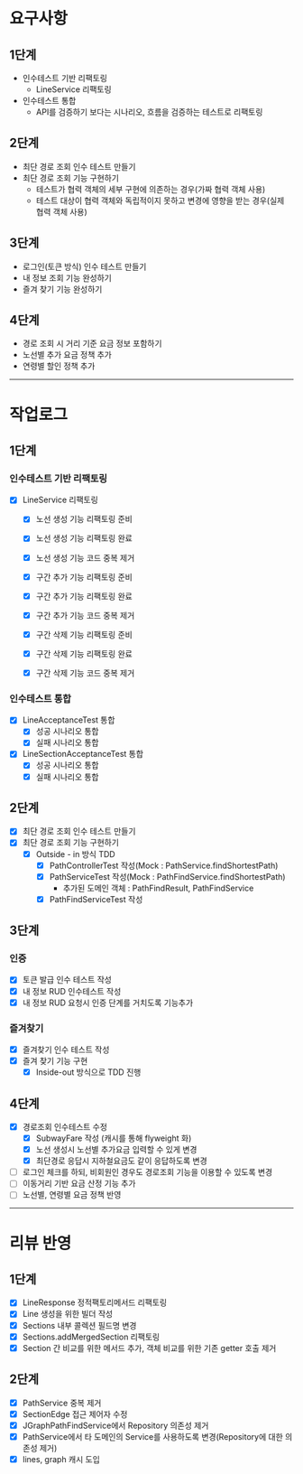 # 요구사항
## 1단계
  - 인수테스트 기반 리팩토링
    - LineService 리팩토링
  - 인수테스트 통합
    - API를 검증하기 보다는 시나리오, 흐름을 검증하는 테스트로 리팩토링

## 2단계
  - 최단 경로 조회 인수 테스트 만들기
  - 최단 경로 조회 기능 구현하기
    - 테스트가 협력 객체의 세부 구현에 의존하는 경우(가짜 협력 객체 사용)
    - 테스트 대상이 협력 객체와 독립적이지 못하고 변경에 영향을 받는 경우(실제 협력 객체 사용)

## 3단계
  - 로그인(토큰 방식) 인수 테스트 만들기
  - 내 정보 조회 기능 완성하기
  - 즐겨 찾기 기능 완성하기

## 4단계
  - 경로 조회 시 거리 기준 요금 정보 포함하기
  - 노선별 추가 요금 정책 추가
  - 연령별 할인 정책 추가

--- 

# 작업로그
## 1단계
### 인수테스트 기반 리팩토링
  - [X] LineService 리팩토링
    - [X] 노선 생성 기능 리팩토링 준비
    - [X] 노선 생성 기능 리팩토링 완료
    - [X] 노선 생성 기능 코드 중복 제거
    - [X] 구간 추가 기능 리팩토링 준비
    - [X] 구간 추가 기능 리팩토링 완료
    - [X] 구간 추가 기능 코드 중복 제거
    - [X] 구간 삭제 기능 리팩토링 준비
    - [X] 구간 삭제 기능 리팩토링 완료
    - [X] 구간 삭제 기능 코드 중복 제거
 

### 인수테스트 통합
  - [X] LineAcceptanceTest 통합
    - [X] 성공 시나리오 통합
    - [X] 실패 시나리오 통합
  - [X] LineSectionAcceptanceTest 통합
    - [X] 성공 시나리오 통합
    - [X] 실패 시나리오 통합

## 2단계
  - [X] 최단 경로 조회 인수 테스트 만들기
  - [X] 최단 경로 조회 기능 구현하기
    - [X] Outside - in 방식 TDD
      - [X] PathControllerTest 작성(Mock : PathService.findShortestPath)
      - [X] PathServiceTest 작성(Mock : PathFindService.findShortestPath)
        - 추가된 도메인 객체 : PathFindResult, PathFindService
      - [X] PathFindServiceTest 작성

## 3단계 
### 인증
  - [X] 토큰 발급 인수 테스트 작성 
  - [X] 내 정보 RUD 인수테스트 작성
  - [X] 내 정보 RUD 요청시 인증 단계를 거치도록 기능추가

### 즐겨찾기 
  - [X] 즐겨찾기 인수 테스트 작성
  - [X] 즐겨 찾기 기능 구현
    - [X] Inside-out 방식으로 TDD 진행
    
## 4단계
  - [X] 경로조회 인수테스트 수정 
    - [X] SubwayFare 작성 (캐시를 통해 flyweight 화)
    - [X] 노선 생성시 노선별 추가요금 입력할 수 있게 변경
    - [X] 최단경로 응답시 지하철요금도 같이 응답하도록 변경
  - [ ] 로그인 체크를 하되, 비회원인 경우도 경로조회 기능을 이용할 수 있도록 변경
  - [ ] 이동거리 기반 요금 산정 기능 추가
  - [ ] 노선별, 연령별 요금 정책 반영

---

# 리뷰 반영 
## 1단계 
  - [X] LineResponse 정적팩토리메서드 리팩토링
  - [X] Line 생성을 위한 빌더 작성
  - [X] Sections 내부 콜렉션 필드명 변경
  - [X] Sections.addMergedSection 리팩토링
  - [X] Section 간 비교를 위한 메서드 추가, 객체 비교를 위한 기존 getter 호출 제거

## 2단계 
  - [X] PathService 중복 제거
  - [X] SectionEdge 접근 제어자 수정
  - [X] JGraphPathFindService에서 Repository 의존성 제거
  - [X] PathService에서 타 도메인의 Service를 사용하도록 변경(Repository에 대한 의존성 제거)
  - [X] lines, graph 캐시 도입 
